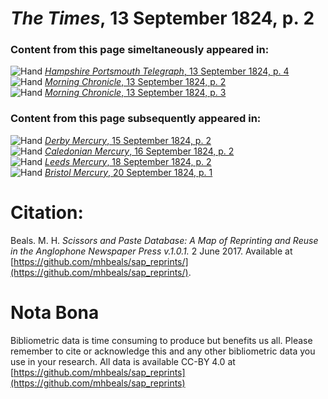 # *The Times*, 13 September 1824, p. 2  
  
### Content from this page simeltaneously appeared in:  
![Hand](http://scissorsandpaste.net/wp-content/uploads/2017/06/smallhandpointer.png) [*Hampshire Portsmouth Telegraph*, 13 September 1824, p. 4](https://mhbeals.github.io/sap_html/Hampshire-Portsmouth-Telegraph/Hampshire-Portsmouth-Telegraph-13-September-1824-p-4)  
![Hand](http://scissorsandpaste.net/wp-content/uploads/2017/06/smallhandpointer.png) [*Morning Chronicle*, 13 September 1824, p. 2](https://mhbeals.github.io/sap_html/Morning-Chronicle/Morning-Chronicle-13-September-1824-p-2)  
![Hand](http://scissorsandpaste.net/wp-content/uploads/2017/06/smallhandpointer.png) [*Morning Chronicle*, 13 September 1824, p. 3](https://mhbeals.github.io/sap_html/Morning-Chronicle/Morning-Chronicle-13-September-1824-p-3)  
  
### Content from this page subsequently appeared in:  
![Hand](http://scissorsandpaste.net/wp-content/uploads/2017/06/smallhandpointer.png) [*Derby Mercury*, 15 September 1824, p. 2](https://mhbeals.github.io/sap_html/Derby-Mercury/Derby-Mercury-15-September-1824-p-2)  
![Hand](http://scissorsandpaste.net/wp-content/uploads/2017/06/smallhandpointer.png) [*Caledonian Mercury*, 16 September 1824, p. 2](https://mhbeals.github.io/sap_html/Caledonian-Mercury/Caledonian-Mercury-16-September-1824-p-2)  
![Hand](http://scissorsandpaste.net/wp-content/uploads/2017/06/smallhandpointer.png) [*Leeds Mercury*, 18 September 1824, p. 2](https://mhbeals.github.io/sap_html/Leeds-Mercury/Leeds-Mercury-18-September-1824-p-2)  
![Hand](http://scissorsandpaste.net/wp-content/uploads/2017/06/smallhandpointer.png) [*Bristol Mercury*, 20 September 1824, p. 1](https://mhbeals.github.io/sap_html/Bristol-Mercury/Bristol-Mercury-20-September-1824-p-1)  


# Citation: 

Beals. M. H. *Scissors and Paste Database: A Map of Reprinting and Reuse in the Anglophone Newspaper Press v.1.0.1.* 2 June 2017. Available at [https://github.com/mhbeals/sap_reprints/](https://github.com/mhbeals/sap_reprints/). 

# Nota Bona

Bibliometric data is time consuming to produce but benefits us all. Please remember to cite or acknowledge this and any other bibliometric data you use in your research. All data is available CC-BY 4.0 at [https://github.com/mhbeals/sap_reprints](https://github.com/mhbeals/sap_reprints)